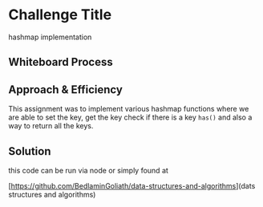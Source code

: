 # Challenge Title

hashmap implementation

## Whiteboard Process

## Approach & Efficiency

 This assignment was to implement various hashmap functions where we are able to set the key, get the key check if there is a key `has()` and also a way to return all the keys.

## Solution

this code can be run via node or simply found at

[<https://github.com/BedlaminGoliath/data-structures-and-algorithms>](dats structures and algorithms)
